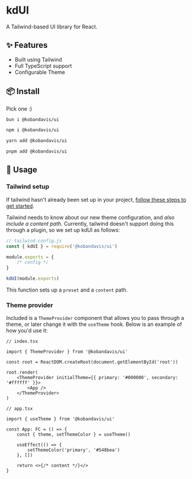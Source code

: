 # kdUI

A Tailwind-based UI library for React.

## ✨ Features

-   Built using Tailwind
-   Full TypeScript support
-   Configurable Theme

## 📦 Install

Pick one :)

```bash
bun i @kobandavis/ui
```

```bash
npm i @kobandavis/ui
```

```bash
yarn add @kobandavis/ui
```

```bash
pnpm add @kobandavis/ui
```

## 🔨 Usage

### Tailwind setup

If tailwind hasn't already been set up in your project, [follow these steps to get started](https://tailwindcss.com/docs/installation/framework-guides).

Tailwind needs to know about our new theme configuration, and _also include a content path_. Currently, tailwind doesn't support doing this through a plugin, so we set up kdUI as follows:

```js
// tailwind.config.js
const { kdUI } = require('@kobandavis/ui')

module.exports = {
	/* config */
}

kdUI(module.exports)
```

This function sets up a `preset` and a `content` path.

### Theme provider

Included is a `ThemeProvider` component that allows you to pass through a theme, or later change it with the `useTheme` hook.
Below is an example of how you'd use it:

```tsx
// index.tsx

import { ThemeProvider } from '@kobandavis/ui'

const root = ReactDOM.createRoot(document.getElementById('root'))

root.render(
	<ThemeProvider initialTheme={{ primary: '#000000', secondary: '#ffffff' }}>
		<App />
	</ThemeProvider>
)
```

```tsx
// app.tsx

import { useTheme } from '@kobandavis/ui'

const App: FC = () => {
	const { theme, setThemeColor } = useTheme()

	useEffect(() => {
		setThemeColor('primary', '#548bea')
	}, [])

	return <>{/* content */}</>
}
```
